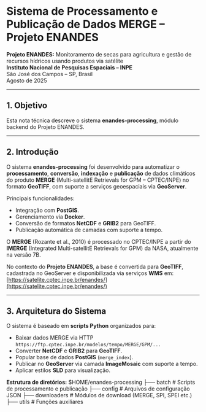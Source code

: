 # Sistema de Processamento e Publicação de Dados MERGE – Projeto ENANDES

**Projeto ENANDES:** Monitoramento de secas para agricultura e gestão de recursos hídricos usando produtos via satélite  
**Instituto Nacional de Pesquisas Espaciais – INPE**  
São José dos Campos – SP, Brasil  
Agosto de 2025

---

## 1. Objetivo
Esta nota técnica descreve o sistema **enandes-processing**, módulo backend do Projeto ENANDES.

---

## 2. Introdução
O sistema **enandes-processing** foi desenvolvido para automatizar o **processamento**, **conversão**, **indexação** e **publicação** de dados climáticos do produto **MERGE** (Multi-satellitE Retrievals for GPM – CPTEC/INPE) no formato **GeoTIFF**, com suporte a serviços geoespaciais via **GeoServer**.

Principais funcionalidades:
- Integração com **PostGIS**.
- Gerenciamento via **Docker**.
- Conversão de formatos **NetCDF** e **GRIB2** para GeoTIFF.
- Publicação automática de camadas com suporte a tempo.

O **MERGE** (Rozante et al., 2010) é processado no CPTEC/INPE a partir do **IMERGE** (Integrated Multi-satellitE Retrievals for GPM) da NASA, atualmente na versão 7B.

No contexto do **Projeto ENANDES**, a base é convertida para **GeoTIFF**, cadastrada no GeoServer e disponibilizada via serviços **WMS** em:
[https://satelite.cptec.inpe.br/enandes/](https://satelite.cptec.inpe.br/enandes/)

---

## 3. Arquitetura do Sistema
O sistema é baseado em **scripts Python** organizados para:

- Baixar dados MERGE via HTTP  
  `https://ftp.cptec.inpe.br/modelos/tempo/MERGE/GPM/...`
- Converter **NetCDF** e **GRIB2** para **GeoTIFF**.
- Popular base de dados **PostGIS** (`merge_index`).
- Publicar no **GeoServer** via camada **ImageMosaic** com suporte a tempo.
- Aplicar estilos **SLD** para visualização.

**Estrutura de diretórios:**
$HOME/enandes-processing
├── batch # Scripts de processamento e publicação
├── config # Arquivos de configuração JSON
├── downloaders # Módulos de download (MERGE, SPI, SPEI etc.)
├── utils # Funções auxiliares
